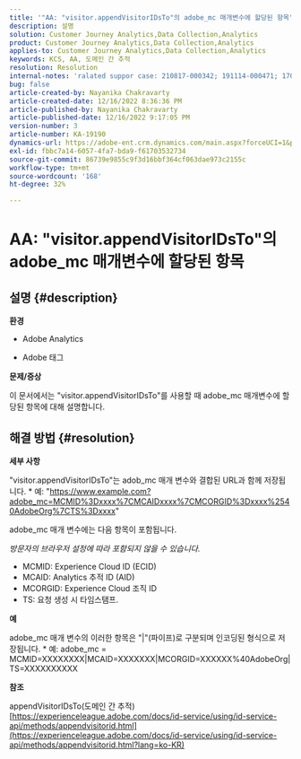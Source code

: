```yaml
---
title: '"AA: "visitor.appendVisitorIDsTo"의 adobe_mc 매개변수에 할당된 항목"'
description: 설명
solution: Customer Journey Analytics,Data Collection,Analytics
product: Customer Journey Analytics,Data Collection,Analytics
applies-to: Customer Journey Analytics,Data Collection,Analytics
keywords: KCS, AA, 도메인 간 추적
resolution: Resolution
internal-notes: 'ralated suppor case: 210817-000342; 191114-000471; 170123-000011; 220408-000014'
bug: false
article-created-by: Nayanika Chakravarty
article-created-date: 12/16/2022 8:36:36 PM
article-published-by: Nayanika Chakravarty
article-published-date: 12/16/2022 9:17:05 PM
version-number: 3
article-number: KA-19190
dynamics-url: https://adobe-ent.crm.dynamics.com/main.aspx?forceUCI=1&pagetype=entityrecord&etn=knowledgearticle&id=4ad5fe51-817d-ed11-81ac-6045bd006079
exl-id: fbbc7a14-6057-4fa7-bda9-f61703532734
source-git-commit: 86739e9855c9f3d16bbf364cf063dae973c2155c
workflow-type: tm+mt
source-wordcount: '168'
ht-degree: 32%

---
```


# AA: &quot;visitor.appendVisitorIDsTo&quot;의 adobe_mc 매개변수에 할당된 항목

## 설명 {#description}


<b>환경</b>

- Adobe Analytics

- Adobe 태그

<b>문제/증상</b>

이 문서에서는 &quot;visitor.appendVisitorIDsTo&quot;를 사용할 때 adobe_mc 매개변수에 할당된 항목에 대해 설명합니다.


## 해결 방법 {#resolution}


<b>세부 사항</b>

&quot;visitor.appendVisitorIDsTo&quot;는 adob_mc 매개 변수와 결합된 URL과 함께 저장됩니다.
\* 예: &quot;https://www.example.com?adobe_mc=MCMID%3Dxxxx%7CMCAIDxxxx%7CMCORGID%3Dxxxx%2540AdobeOrg%7CTS%3Dxxxx&quot;

adobe_mc 매개 변수에는 다음 항목이 포함됩니다.

*방문자의 브라우저 설정에 따라 포함되지 않을 수 있습니다.*

- MCMID: Experience Cloud ID (ECID)
- MCAID: Analytics 추적 ID (AID)
- MCORGID: Experience Cloud 조직 ID
- TS: 요청 생성 시 타임스탬프.


<b>예</b>

adobe_mc 매개 변수의 이러한 항목은 &quot;|&quot;(파이프)로 구분되며 인코딩된 형식으로 저장됩니다.
\* 예: adobe_mc = MCMID=XXXXXXXX|MCAID=XXXXXXX|MCORGID=XXXXXX%40AdobeOrg|TS=XXXXXXXXXX

<b>참조</b>

appendVisitorIDsTo(도메인 간 추적)
[https://experienceleague.adobe.com/docs/id-service/using/id-service-api/methods/appendvisitorid.html](https://experienceleague.adobe.com/docs/id-service/using/id-service-api/methods/appendvisitorid.html?lang=ko-KR)
